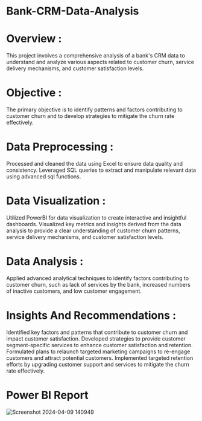 # Bank-CRM-Data-Analysis

# Overview :

This project involves a comprehensive analysis of a bank's CRM data to understand and analyze various aspects related to customer churn, service delivery mechanisms, and customer satisfaction levels. 

# Objective :

The primary objective is to identify patterns and factors contributing to customer churn and to develop strategies to mitigate the churn rate effectively.

# Data Preprocessing :


Processed and cleaned the data using Excel to ensure data quality and consistency.
Leveraged SQL queries to extract and manipulate relevant data using advanced sql  functions.

# Data Visualization :


Utilized PowerBI for data visualization to create interactive and insightful dashboards.
Visualized key metrics and insights derived from the data analysis to provide a clear understanding of customer churn patterns, service delivery mechanisms, and customer satisfaction levels.

# Data Analysis :

Applied advanced analytical techniques to identify factors contributing to customer churn, such as lack of services by the bank, increased numbers of inactive customers, and low customer engagement.

# Insights And Recommendations :

Identified key factors and patterns that contribute to customer churn and impact customer satisfaction.
Developed strategies to provide customer segment-specific services to enhance customer satisfaction and retention.
Formulated plans to relaunch targeted marketing campaigns to re-engage customers and attract potential customers.
Implemented targeted retention efforts by upgrading customer support and services to mitigate the churn rate effectively.

# Power BI Report

![Screenshot 2024-04-09 140949](https://github.com/SHABIN40/Bank-CRM-Data-Analysis/assets/156992809/2e32ebc5-d9b5-4cb5-8667-de9a3b696c54)

